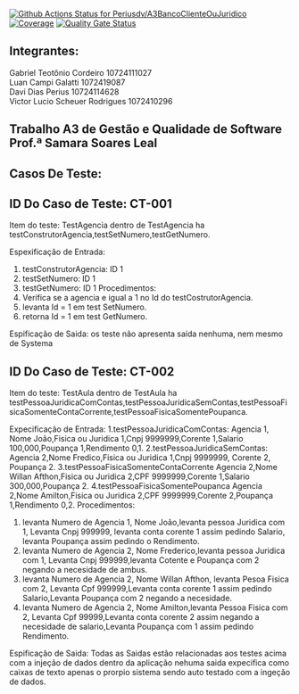 [![Github Actions Status for Periusdv/A3BancoClienteOuJuridico](https://github.com/Periusdv/A3BancoClienteOuJuridico/workflows/Java%20CI%20with%20Maven/badge.svg)](https://github.com/Periusdv/A3BancoClienteOuJuridico/actions)
[![Coverage](https://sonarcloud.io/api/project_badges/measure?project=Periusdv_A3BancoClienteOuJuridico&metric=coverage)](https://sonarcloud.io/summary/new_code?id=Periusdv_A3BancoClienteOuJuridico)
[![Quality Gate Status](https://sonarcloud.io/api/project_badges/measure?project=Periusdv_A3BancoClienteOuJuridico&metric=alert_status)](https://sonarcloud.io/summary/new_code?id=Periusdv_A3BancoClienteOuJuridico)

## Integrantes:

Gabriel Teotônio Cordeiro 10724111027 \
Luan Campi Galatti 1072419087 \
Davi Dias Perius 10724114628 \
Victor Lucio Scheuer Rodrigues 1072410296

Trabalho A3 de Gestão e Qualidade de Software Prof.ª Samara Soares Leal
------------------------------------------------------------------------
## Casos De Teste:

## ID Do Caso de Teste: CT-001

Item do teste: TestAgencia
dentro de TestAgencia ha testConstrutorAgencia,testSetNumero,testGetNumero.

Espexificação de Entrada:
1. testConstrutorAgencia: ID 1 
2. testSetNumero: ID 1
3. testGetNumero: ID 1
Procedimentos:
1. Verifica se a agencia e igual a 1 no Id do testCostrutorAgencia.
2. levanta Id = 1 em test SetNumero.
3. retorna Id = 1 em test GetNumero.

Espificação de Saida:
os teste não apresenta saída nenhuma, nem mesmo de  Systema

## ID Do Caso de Teste: CT-002

Item do teste: TestAula
dentro de TestAula ha testPessoaJuridicaComContas,testPessoaJuridicaSemContas,testPessoaFisicaSomenteContaCorrente,testPessoaFisicaSomentePoupanca.

Expecificação de Entrada:
1.testPessoaJuridicaComContas: Agencia 1, Nome João,Fisica ou Juridica 1,Cnpj 9999999,Corente 1,Salario 100,000,Poupança 1,Rendimento 0,1.
2.testPessoaJuridicaSemContas: Agencia 2,Nome Fredico,Fisica ou Juridica 1,Cnpj 9999999, Corente 2, Poupança 2.
3.testPessoaFisicaSomenteContaCorrente Agencia 2,Nome Willan Afthon,Fisica ou Juridica 2,CPF 9999999,Corente 1,Salario 300,000,Poupança 2.
4.testPessoaFisicaSomentePoupanca Agencia 2,Nome Amilton,Fisica ou Juridica 2,CPF 9999999,Corente 2,Poupança 1,Rendimento 0,2.
Procedimentos:
1. levanta Numero de Agencia 1, Nome João,levanta pessoa Juridica com 1, Levanta Cnpj 999999, levanta conta corente 1 assim pedindo Salario, levanta Poupança assim pedindo o Rendimento.
2. levanta Numero de Agencia 2, Nome Frederico,levanta pessoa Juridica com 1, Levanta Cnpj 999999,levanta Cotente e Poupança com 2 negando a necesidade de ambus.
3. levanta Numero de Agencia 2, Nome Willan Afthon, levanta  Pesoa Fisica com 2, Levanta Cpf 999999,Levanta conta corente 1 assim pedindo Salario,Levanta Poupança com 2 negando a necesidade.
4. levanta Numero de Agencia 2, Nome Amilton,levanta Pessoa Fisica com 2, Levanta Cpf 99999,Levanta conta corente 2 assim negando a necesidade de salario,Levanta Poupança com 1 assim pedindo Rendimento.

Espificação de Saida:
Todas as Saidas estão relacionadas aos testes acima com a injeção de dados dentro da aplicação nehuma saida expecifica como caixas de texto apenas o prorpio sistema sendo auto testado com a ingeção de dados.
